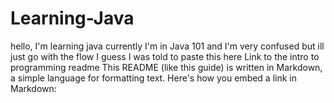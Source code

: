 # Learning-Java
hello, I'm learning java
currently I'm in Java 101
and I'm very confused
but ill just go with the flow I guess
I was told to paste this here
Link to the intro to programming readme
This README (like this guide) is written in Markdown, a simple language for formatting text. Here's how you embed a link in Markdown:
